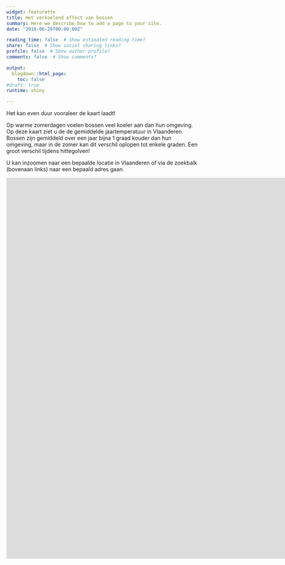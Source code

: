 ```yaml
---
widget: featurette
title: Het verkoelend effect van bossen
summary: Here we describe how to add a page to your site.
date: "2018-06-28T00:00:00Z"

reading_time: false  # Show estimated reading time?
share: false  # Show social sharing links?
profile: false  # Show author profile?
comments: false  # Show comments?

output:
  blogdown::html_page:
    toc: false
#draft: true
runtime: shiny

---
```

Het kan even duur vooraleer de kaart laadt!

Op warme zomerdagen voelen bossen veel koeler aan dan hun omgeving. Op deze kaart ziet u de de gemiddelde jaartemperatuur in Vlaanderen. Bossen zijn gemiddeld over een jaar bijna 1 graad kouder dan hun omgeving, maar in de zomer kan dit verschil oplopen tot enkele graden. Een groot verschil tijdens hittegolven!

U kan inzoomen naar een bepaalde locatie in Vlaanderen of via de zoekbalk (bovenaan links) naar een bepaald adres gaan. 

<iframe height="1000" width="2500" frameborder="no" src="https://stefhaesen.shinyapps.io/airco_bossen/"> </iframe>
